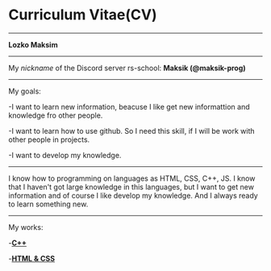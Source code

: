 # Curriculum Vitae(CV)
*******
**Lozko Maksim**
*******
My *nickname* of the Discord server rs-school: **Maksik (@maksik-prog)**
*******
My goals: 
  
  -I want to learn new information, beacuse I like get new informattion and knowledge fro other people.
  
  -I want to learn how to use github. So I need this skill, if I will be work with other people in projects.
  
  -I want to develop my knowledge.
*******
I know how to programming on languages as HTML, CSS, C++, JS. I know that I haven't got large knowledge in this languages, but I want to get new information and of course I like develop my knowledge. And I always ready to learn something new.
*******
My works:
  
  -[**C++**](https://github.com/maksik-prog/practice-c-#include "summer practice at university on c++")
  
  -[**HTML & CSS**](https://github.com/maksik-prog/rsschool-cv/tree/gh-pages/gallery "example of code")

